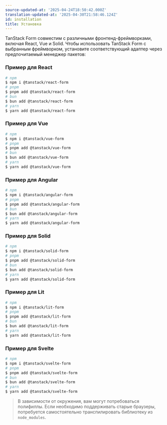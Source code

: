 ```yaml
---
source-updated-at: '2025-04-24T18:50:42.000Z'
translation-updated-at: '2025-04-30T21:58:46.124Z'
id: installation
title: Установка
---
```


TanStack Form совместим с различными фронтенд-фреймворками, включая React, Vue и Solid. Чтобы использовать TanStack Form с выбранным фреймворком, установите соответствующий адаптер через предпочитаемый менеджер пакетов:

### Пример для React

```bash
# npm
$ npm i @tanstack/react-form
# pnpm
$ pnpm add @tanstack/react-form
# bun
$ bun add @tanstack/react-form
# yarn
$ yarn add @tanstack/react-form
```

### Пример для Vue

```bash
# npm
$ npm i @tanstack/vue-form
# pnpm
$ pnpm add @tanstack/vue-form
# bun
$ bun add @tanstack/vue-form
# yarn
$ yarn add @tanstack/vue-form
```

### Пример для Angular

```bash
# npm
$ npm i @tanstack/angular-form
# pnpm
$ pnpm add @tanstack/angular-form
# bun
$ bun add @tanstack/angular-form
# yarn
$ yarn add @tanstack/angular-form
```

### Пример для Solid

```bash
# npm
$ npm i @tanstack/solid-form
# pnpm
$ pnpm add @tanstack/solid-form
# bun
$ bun add @tanstack/solid-form
# yarn
$ yarn add @tanstack/solid-form
```

### Пример для Lit

```bash
# npm
$ npm i @tanstack/lit-form
# pnpm
$ pnpm add @tanstack/lit-form
# bun
$ bun add @tanstack/lit-form
# yarn
$ yarn add @tanstack/lit-form
```

### Пример для Svelte

```bash
# npm
$ npm i @tanstack/svelte-form
# pnpm
$ pnpm add @tanstack/svelte-form
# bun
$ bun add @tanstack/svelte-form
# yarn
$ yarn add @tanstack/svelte-form
```

> В зависимости от окружения, вам могут потребоваться полифиллы. Если необходимо поддерживать старые браузеры, потребуется самостоятельно транспилировать библиотеку из `node_modules`.
